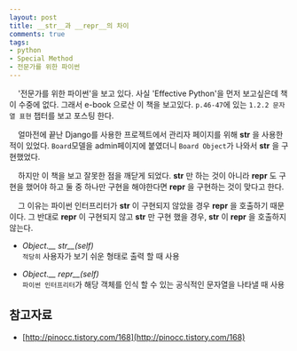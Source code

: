 ```yaml
---
layout: post
title: __str__과 __repr__의 차이
comments: true
tags:
- python
- Special Method
- 전문가를 위한 파이썬
---
```

&nbsp;&nbsp;&nbsp; '전문가를 위한 파이썬'을 보고 있다. 사실 'Effective Python'을 먼저 보고싶은데 책이 수중에 없다. 그래서 e-book 으로산 이 책을 보고있다. `p.46-47`에 있는 `1.2.2 문자열 표현` 챕터를 보고 포스팅 한다.

&nbsp;&nbsp;&nbsp; 얼마전에 끝난 Django를 사용한 프로젝트에서 관리자 페이지를 위해 **__str__** 을 사용한 적이 있었다. `Board`모델을 admin페이지에 붙였더니 `Board Object`가 나와서 **__str__** 을 구현했었다.

&nbsp;&nbsp;&nbsp; 하지만 이 책을 보고 잘못한 점을 깨닫게 되었다. **__str__** 만 하는 것이 아니라 **__repr__** 도 구현을 했어야 하고 둘 중 하나만 구현을 해야한다면 **__repr__** 을 구현하는 것이 맞다고 한다.

&nbsp;&nbsp;&nbsp; 그 이유는 파이썬 인터프리터가 **__str__** 이 구현되지 않았을 경우 **__repr__** 을 호출하기 때문이다. 그 반대로 **__repr__** 이 구현되지 않고 **__str__** 만 구현 했을 경우, **__str__** 이 **__repr__** 을 호출하지 않는다.

* *Object.__ str__(self)*   
`적당히` 사용자가 보기 쉬운 형태로 출력 할 때 사용

* *Object.__ repr__(self)*    
`파이썬 인터프리터`가 해당 객체를 인식 할 수 있는 공식적인 문자열을 나타낼 때 사용

## **참고자료**
* [http://pinocc.tistory.com/168](http://pinocc.tistory.com/168)
